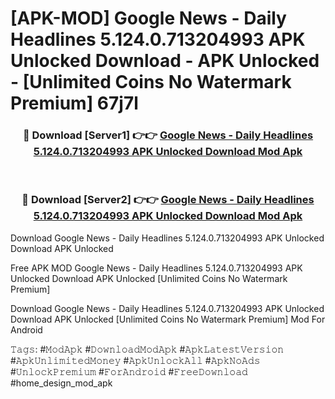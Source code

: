 # [APK-MOD] Google News - Daily Headlines 5.124.0.713204993 APK Unlocked Download - APK Unlocked - [Unlimited Coins No Watermark Premium] 67j7l



<div align="center">
<h3>🔴 Download [Server1] 👉👉 <a href="https://momento.my/?title=Google_News_-_Daily_Headlines_5.124.0.713204993_APK_Unlocked_Download">Google News - Daily Headlines 5.124.0.713204993 APK Unlocked Download Mod Apk</a></h3><br>

<h3>🔴 Download [Server2] 👉👉 <a href="https://momento.my/?title=Google_News_-_Daily_Headlines_5.124.0.713204993_APK_Unlocked_Download">Google News - Daily Headlines 5.124.0.713204993 APK Unlocked Download Mod Apk</a></h3>
</div>



Download Google News - Daily Headlines 5.124.0.713204993 APK Unlocked Download APK Unlocked

Free APK MOD Google News - Daily Headlines 5.124.0.713204993 APK Unlocked Download APK Unlocked [Unlimited Coins No Watermark Premium]

Download Google News - Daily Headlines 5.124.0.713204993 APK Unlocked Download APK Unlocked [Unlimited Coins No Watermark Premium] Mod For Android

𝚃𝚊𝚐𝚜: #𝙼𝚘𝚍𝙰𝚙𝚔 #𝙳𝚘𝚠𝚗𝚕𝚘𝚊𝚍𝙼𝚘𝚍𝙰𝚙𝚔 #𝙰𝚙𝚔𝙻𝚊𝚝𝚎𝚜𝚝𝚅𝚎𝚛𝚜𝚒𝚘𝚗 #𝙰𝚙𝚔𝚄𝚗𝚕𝚒𝚖𝚒𝚝𝚎𝚍𝙼𝚘𝚗𝚎𝚢 #𝙰𝚙𝚔𝚄𝚗𝚕𝚘𝚌𝚔𝙰𝚕𝚕 #𝙰𝚙𝚔𝙽𝚘𝙰𝚍𝚜 #𝚄𝚗𝚕𝚘𝚌𝚔𝙿𝚛𝚎𝚖𝚒𝚞𝚖 #𝙵𝚘𝚛𝙰𝚗𝚍𝚛𝚘𝚒𝚍 #𝙵𝚛𝚎𝚎𝙳𝚘𝚠𝚗𝚕𝚘𝚊𝚍 #home_design_mod_apk
